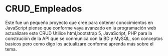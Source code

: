 # CRUD_Empleados

Este fue un pequeño proyecto que cree para obtener conocimientos en JavaScript pienso que conforme vaya avanzado en la programación web actualizare este CRUD
Utilice html,bootstrap 5, JavaScript, PHP para la construción de la API que se conmunica con la BD y MySQL, son conceptos basicos pero como digo los actualizare 
conforme aprenda más sobre el tema.

